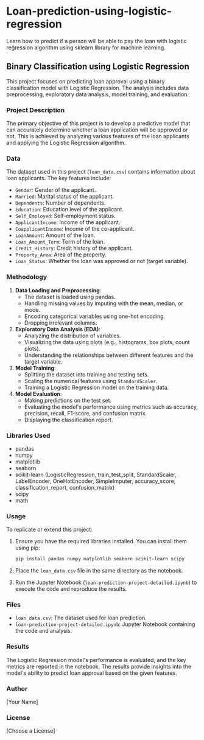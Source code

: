 # Loan-prediction-using-logistic-regression

Learn how to predict if a person will be able to pay the loan with logistic regression algorithm using sklearn library for machine learning.


## Binary Classification using Logistic Regression

This project focuses on predicting loan approval using a binary classification model with Logistic Regression. The analysis includes data preprocessing, exploratory data analysis, model training, and evaluation.

### Project Description

The primary objective of this project is to develop a predictive model that can accurately determine whether a loan application will be approved or not. This is achieved by analyzing various features of the loan applicants and applying the Logistic Regression algorithm.

### Data

The dataset used in this project (`loan_data.csv`) contains information about loan applicants. The key features include:

-   `Gender`: Gender of the applicant.
-   `Married`: Marital status of the applicant.
-   `Dependents`: Number of dependents.
-   `Education`: Education level of the applicant.
-   `Self_Employed`: Self-employment status.
-   `ApplicantIncome`: Income of the applicant.
-   `CoapplicantIncome`: Income of the co-applicant.
-   `LoanAmount`: Amount of the loan.
-   `Loan_Amount_Term`: Term of the loan.
-   `Credit_History`: Credit history of the applicant.
-   `Property_Area`: Area of the property.
-   `Loan_Status`: Whether the loan was approved or not (target variable).

### Methodology

1.  **Data Loading and Preprocessing**:
    -   The dataset is loaded using pandas.
    -   Handling missing values by imputing with the mean, median, or mode.
    -   Encoding categorical variables using one-hot encoding.
    -   Dropping irrelevant columns.
2.  **Exploratory Data Analysis (EDA)**:
    -   Analyzing the distribution of variables.
    -   Visualizing the data using plots (e.g., histograms, box plots, count plots).
    -   Understanding the relationships between different features and the target variable.
3.  **Model Training**:
    -   Splitting the dataset into training and testing sets.
    -   Scaling the numerical features using `StandardScaler`.
    -   Training a Logistic Regression model on the training data.
4.  **Model Evaluation**:
    -   Making predictions on the test set.
    -   Evaluating the model's performance using metrics such as accuracy, precision, recall, F1-score, and confusion matrix.
    -   Displaying the classification report.

### Libraries Used

-   pandas
-   numpy
-   matplotlib
-   seaborn
-   scikit-learn (LogisticRegression, train_test_split, StandardScaler, LabelEncoder, OneHotEncoder, SimpleImputer, accuracy_score, classification_report, confusion_matrix)
-   scipy
-   math

### Usage

To replicate or extend this project:

1.  Ensure you have the required libraries installed. You can install them using pip:

    ```bash
    pip install pandas numpy matplotlib seaborn scikit-learn scipy
    ```

2.  Place the `loan_data.csv` file in the same directory as the notebook.
3.  Run the Jupyter Notebook (`loan-prediction-project-detailed.ipynb`) to execute the code and reproduce the results.

### Files

-   `loan_data.csv`: The dataset used for loan prediction.
-   `loan-prediction-project-detailed.ipynb`: Jupyter Notebook containing the code and analysis.

### Results

The Logistic Regression model's performance is evaluated, and the key metrics are reported in the notebook. The results provide insights into the model's ability to predict loan approval based on the given features.

### Author

\[Your Name]

### License

\[Choose a License]

